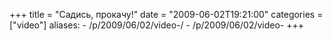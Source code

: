 +++
title = "Садись, прокачу!"
date = "2009-06-02T19:21:00"
categories = ["video"]
aliases:
    - /p/2009/06/02/video-/
    - /p/2009/06/02/video-
+++


<object height="385" width="640"><param name="movie" value="https://www.youtube.com/v/FspIr96Klgs&hl=en&fs=1&hd=1"></param><param name="allowFullScreen" value="true"></param><param name="allowscriptaccess" value="always"></param><embed src="https://www.youtube.com/v/FspIr96Klgs&hl=en&fs=1&hd=1" type="application/x-shockwave-flash" allowscriptaccess="always" allowfullscreen="true" width="640" height="385"></embed></object>
